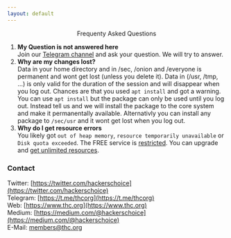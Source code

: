 ```yaml
---
layout: default
---
```


<div style="text-align:center">Frequenty Asked Questions</div>

<div style="width:80%; margin:auto">
</div>

<a id="lost"></a>
1. **My Question is not answered here**  
   Join our [Telegram channel](https://t.me/thcorg) and ask your question. We will try to answer.
1. **Why are my changes lost?**  
   Data in your home directory and in /sec, /onion and /everyone is permanent and wont get lost (unless you delete it). Data in (/usr, /tmp, ...) is only valid for the duration of the session and will disappear when you log out. Chances are that you used `apt install` and got a warning. You can use `apt install` but the package can only be used until you log out. Instead tell us and we will install the package to the core system and make it permanentally available. Alternativly you can install any package to `/sec/usr` and it wont get lost when you log out.
<a id="quota"></a>
1. **Why do I get resource errors**  
   You likely got `out of heap memory`, `resource temporarily unavailable` or `Disk quota exceeded`. The FREE service is [restricted](../youcheapfuck). You can upgrade and [get unlimited resources](../buy-an-upgrade).

### Contact

Twitter: [https://twitter.com/hackerschoice](https://twitter.com/hackerschoice)  
Telegram: [https://t.me/thcorg](https://t.me/thcorg)  
Web: [https://www.thc.org](https://www.thc.org)  
Medium: [https://medium.com/@hackerschoice](https://medium.com/@hackerschoice)  
E-Mail: members@thc.org  
